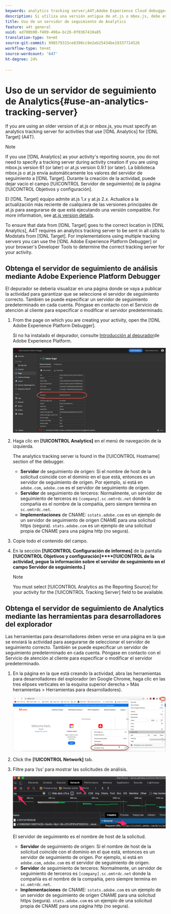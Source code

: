 ```yaml
---
keywords: analytics tracking server;A4T;Adobe Experience Cloud debugger;Adobe Experience Cloud debugger;reporting source;developer tools
description: Si utiliza una versión antigua de at.js o mbox.js, debe especificar un servidor de seguimiento de Analytics para las actividades que usan Analytics for Target (A4T).
title: Uso de un servidor de seguimiento de Analytics
feature: a4t general
uuid: ad700b90-f409-496a-bc26-0f0367410a85
translation-type: tm+mt
source-git-commit: 998579315ce8390cc9e2eb25434be19337724526
workflow-type: tm+mt
source-wordcount: '647'
ht-degree: 24%

---
```



# Uso de un servidor de seguimiento de Analytics{#use-an-analytics-tracking-server}

If you are using an older version of at.js or mbox.js, you must specify an analytics tracking server for activities that use [!DNL Analytics] for [!DNL Target] (A4T).

>[!NOTE]
>
>If you use [!DNL Analytics] as your activity&#39;s reporting source, you do not need to specify a tracking server during activity creation if you are using mbox.js version 61 (or later) or at.js version 0.9.1 (or later). La biblioteca mbox.js o at.js envía automáticamente los valores del servidor de seguimiento a [!DNL Target]. Durante la creación de la actividad, puede dejar vacío el campo [!UICONTROL Servidor de seguimiento] de la página [!UICONTROL Objetivos y configuración].
>
>El [!DNL Target] equipo admite at.js 1.*x* y at.js 2.*x*. Actualice a la actualización más reciente de cualquiera de las versiones principales de at.js para asegurarse de que está ejecutando una versión compatible. For more information, see [at.js version details](/help/c-implementing-target/c-implementing-target-for-client-side-web/target-atjs-versions.md).

To ensure that data from [!DNL Target] goes to the correct location in [!DNL Analytics], A4T requires an analytics tracking server to be sent in all calls to Modstats from [!DNL Target]. For implementations using multiple tracking servers you can use the [!DNL Adobe Experience Platform Debugger] or your browser&#39;s Developer Tools to determine the correct tracking server for your activity.

## Obtenga el servidor de seguimiento de análisis mediante Adobe Experience Platform Debugger

El depurador se debería visualizar en una página donde se vaya a publicar la actividad para garantizar que se seleccione el servidor de seguimiento correcto. También se puede especificar un servidor de seguimiento predeterminado en cada cuenta. Póngase en contacto con el Servicio de atención al cliente para especificar o modificar el servidor predeterminado.

1. From the page on which you are creating your activity, open the [!DNL Adobe Experience Platform Debugger].

   Si no ha instalado el depurador, consulte [Introducción al depurador](https://docs.adobe.com/content/help/en/platform-learn/tutorials/data-ingestion/web-sdk/introduction-to-the-experience-platform-debugger.html)de Adobe Experience Platform.

   ![](assets/Screen_DebuggerTrackServ.png)

1. Haga clic en **[!UICONTROL Analytics]** en el menú de navegación de la izquierda.

   The analytics tracking server is found in the [!UICONTROL Hostname] section of the debugger.

   * **Servidor** de seguimiento de origen: Si el nombre de host de la solicitud coincide con el dominio en el que está, entonces es un servidor de seguimiento de origen. Por ejemplo, si está en `adobe.com`, `adobe.com` es el servidor de seguimiento de origen.
   * **Servidor** de seguimiento de terceros: Normalmente, un servidor de seguimiento de terceros es `[company].sc.omtrdc.net` donde la compañía es el nombre de la compañía, pero siempre termina en `sc.omtrdc.net`.
   * **Implementaciones** de CNAME: `sstats.adobe.com` es un ejemplo de un servidor de seguimiento de origen CNAME para una solicitud https (segura). `stats.adobe.com` es un ejemplo de una solicitud propia de CNAME para una página http (no segura).

1. Copie todo el contenido del campo.
1. En la sección **[!UICONTROL Configuración de informes]** de la pantalla **[!UICONTROL Objetivos y configuración]****[!UICONTROL de la actividad, pegue la información sobre el servidor de seguimiento en el campo Servidor de seguimiento.]**

   >[!NOTE]
   >
   >You must select [!UICONTROL Analytics as the Reporting Source] for your activity for the [!UICONTROL Tracking Server] field to be available.

## Obtenga el servidor de seguimiento de Analytics mediante las herramientas para desarrolladores del explorador

Las herramientas para desarrolladores deben verse en una página en la que se enviará la actividad para asegurarse de seleccionar el servidor de seguimiento correcto. También se puede especificar un servidor de seguimiento predeterminado en cada cuenta. Póngase en contacto con el Servicio de atención al cliente para especificar o modificar el servidor predeterminado.

1. En la página en la que está creando la actividad, abra las herramientas para desarrolladores del explorador (en Google Chrome, haga clic en las tres elipses verticales en la esquina superior derecha > Más herramientas > Herramientas para desarrolladores).

   ![Herramientas para desarrolladores de Chrome](/help/c-integrating-target-with-mac/a4t/assets/chrome-dev-tools.png)

1. Click the **[!UICONTROL Network]** tab.

1. Filtre para ‘/ss’ para mostrar las solicitudes de análisis.

   ![Herramientas para desarrolladores de Chrome](/help/c-integrating-target-with-mac/a4t/assets/chrome-dev-tools-2.png)

   El servidor de seguimiento es el nombre de host de la solicitud.

   * **Servidor** de seguimiento de origen: Si el nombre de host de la solicitud coincide con el dominio en el que está, entonces es un servidor de seguimiento de origen. Por ejemplo, si está en `adobe.com`, `adobe.com` es el servidor de seguimiento de origen.
   * **Servidor** de seguimiento de terceros: Normalmente, un servidor de seguimiento de terceros es `[company].sc.omtrdc.net` donde la compañía es el nombre de la compañía, pero siempre termina en `sc.omtrdc.net`.
   * **Implementaciones** de CNAME: `sstats.adobe.com` es un ejemplo de un servidor de seguimiento de origen CNAME para una solicitud https (segura). `stats.adobe.com` es un ejemplo de una solicitud propia de CNAME para una página http (no segura).

